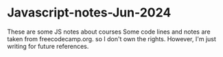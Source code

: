 # Javascript-notes-Jun-2024
These are some JS notes about courses
Some code lines and notes are taken from freecodecamp.org. so I don't own the rights. However, I'm just writing for future references.
